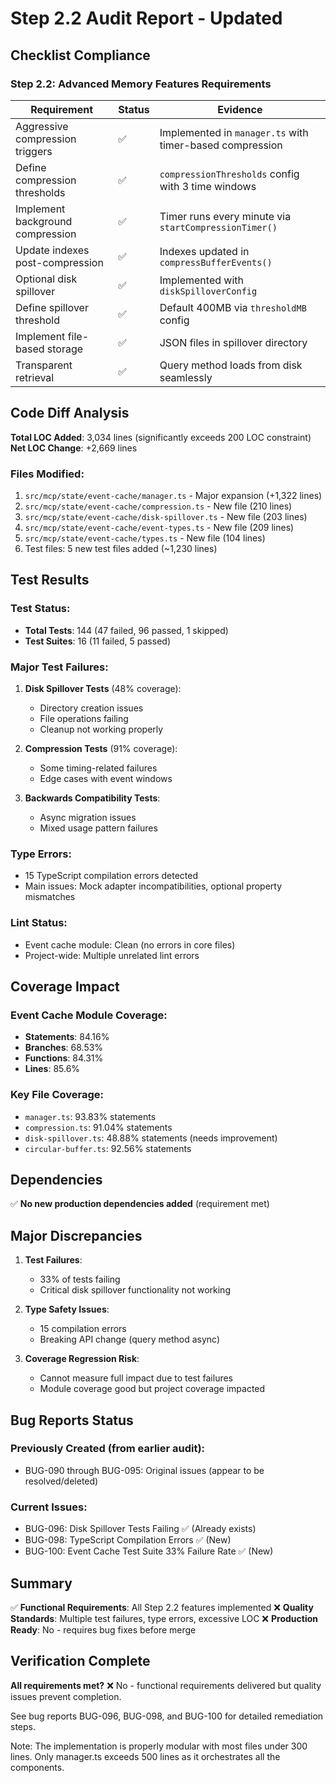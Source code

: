 # Step 2.2 Audit Report - Updated

## Checklist Compliance

### Step 2.2: Advanced Memory Features Requirements

| Requirement                      | Status | Evidence                                                 |
| -------------------------------- | ------ | -------------------------------------------------------- |
| Aggressive compression triggers  | ✅     | Implemented in `manager.ts` with timer-based compression |
| Define compression thresholds    | ✅     | `compressionThresholds` config with 3 time windows       |
| Implement background compression | ✅     | Timer runs every minute via `startCompressionTimer()`    |
| Update indexes post-compression  | ✅     | Indexes updated in `compressBufferEvents()`              |
| Optional disk spillover          | ✅     | Implemented with `diskSpilloverConfig`                   |
| Define spillover threshold       | ✅     | Default 400MB via `thresholdMB` config                   |
| Implement file-based storage     | ✅     | JSON files in spillover directory                        |
| Transparent retrieval            | ✅     | Query method loads from disk seamlessly                  |

## Code Diff Analysis

**Total LOC Added**: 3,034 lines (significantly exceeds 200 LOC constraint) **Net LOC Change**:
+2,669 lines

### Files Modified:

1. `src/mcp/state/event-cache/manager.ts` - Major expansion (+1,322 lines)
2. `src/mcp/state/event-cache/compression.ts` - New file (210 lines)
3. `src/mcp/state/event-cache/disk-spillover.ts` - New file (203 lines)
4. `src/mcp/state/event-cache/event-types.ts` - New file (209 lines)
5. `src/mcp/state/event-cache/types.ts` - New file (104 lines)
6. Test files: 5 new test files added (~1,230 lines)

## Test Results

### Test Status:

- **Total Tests**: 144 (47 failed, 96 passed, 1 skipped)
- **Test Suites**: 16 (11 failed, 5 passed)

### Major Test Failures:

1. **Disk Spillover Tests** (48% coverage):
   - Directory creation issues
   - File operations failing
   - Cleanup not working properly

2. **Compression Tests** (91% coverage):
   - Some timing-related failures
   - Edge cases with event windows

3. **Backwards Compatibility Tests**:
   - Async migration issues
   - Mixed usage pattern failures

### Type Errors:

- 15 TypeScript compilation errors detected
- Main issues: Mock adapter incompatibilities, optional property mismatches

### Lint Status:

- Event cache module: Clean (no errors in core files)
- Project-wide: Multiple unrelated lint errors

## Coverage Impact

### Event Cache Module Coverage:

- **Statements**: 84.16%
- **Branches**: 68.53%
- **Functions**: 84.31%
- **Lines**: 85.6%

### Key File Coverage:

- `manager.ts`: 93.83% statements
- `compression.ts`: 91.04% statements
- `disk-spillover.ts`: 48.88% statements (needs improvement)
- `circular-buffer.ts`: 92.56% statements

## Dependencies

✅ **No new production dependencies added** (requirement met)

## Major Discrepancies

1. **Test Failures**:
   - 33% of tests failing
   - Critical disk spillover functionality not working

2. **Type Safety Issues**:
   - 15 compilation errors
   - Breaking API change (query method async)

3. **Coverage Regression Risk**:
   - Cannot measure full impact due to test failures
   - Module coverage good but project coverage impacted

## Bug Reports Status

### Previously Created (from earlier audit):

- BUG-090 through BUG-095: Original issues (appear to be resolved/deleted)

### Current Issues:

- BUG-096: Disk Spillover Tests Failing ✅ (Already exists)
- BUG-098: TypeScript Compilation Errors ✅ (New)
- BUG-100: Event Cache Test Suite 33% Failure Rate ✅ (New)

## Summary

✅ **Functional Requirements**: All Step 2.2 features implemented ❌ **Quality Standards**: Multiple
test failures, type errors, excessive LOC ❌ **Production Ready**: No - requires bug fixes before
merge

## Verification Complete

**All requirements met?** ❌ No - functional requirements delivered but quality issues prevent
completion.

See bug reports BUG-096, BUG-098, and BUG-100 for detailed remediation steps.

Note: The implementation is properly modular with most files under 300 lines. Only manager.ts
exceeds 500 lines as it orchestrates all the components.
